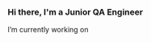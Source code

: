 ### Hi there, I'm a Junior QA Engineer <img src="https://github.com/blackcater/blackcater/raw/main/images/Hi.gif" height="10"/>



 I’m currently working on

<!--
**heorhii-ap/heorhii-ap** is a ✨ _special_ ✨ repository because its `README.md` (this file) appears on your GitHub profile.

Here are some ideas to get you started:

- 🔭 I’m currently working on ...
- 🌱 I’m currently learning ...
- 👯 I’m looking to collaborate on ...
- 🤔 I’m looking for help with ...
- 💬 Ask me about ...
- 📫 How to reach me: ...
- 😄 Pronouns: ...
- ⚡ Fun fact: ...
-->
